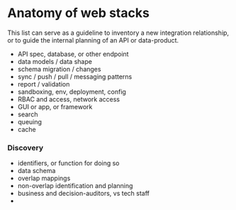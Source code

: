# Anatomy of web stacks

This list can serve as a guideline to inventory a new integration relationship, or to guide the internal planning of an API or data-product.

* API spec, database, or other endpoint
* data models / data shape
* schema migration / changes
* sync / push / pull / messaging patterns
* report / validation 
* sandboxing, env, deployment, config
* RBAC and access, network access
* GUI or app, or framework
* search
* queuing
* cache

### Discovery

* identifiers, or function for doing so
* data schema
* overlap mappings
* non-overlap identification and planning
* business and decision-auditors, vs tech staff
* 